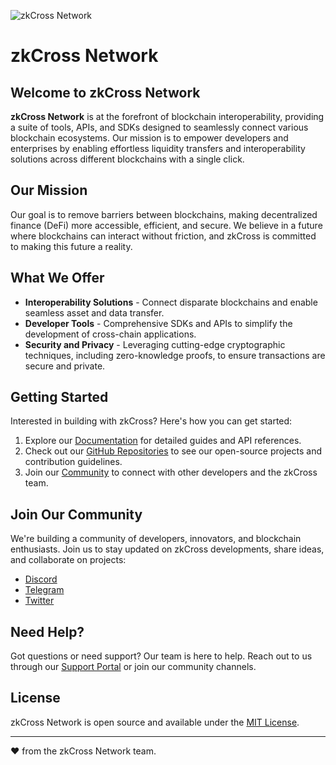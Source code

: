 ![zkCross Network](https://zkcross.nyc3.cdn.digitaloceanspaces.com/zkcross_png_2025.png)

# zkCross Network

## Welcome to zkCross Network

**zkCross Network** is at the forefront of blockchain interoperability, providing a suite of tools, APIs, and SDKs designed to seamlessly connect various blockchain ecosystems. Our mission is to empower developers and enterprises by enabling effortless liquidity transfers and interoperability solutions across different blockchains with a single click. 

## Our Mission

Our goal is to remove barriers between blockchains, making decentralized finance (DeFi) more accessible, efficient, and secure. We believe in a future where blockchains can interact without friction, and zkCross is committed to making this future a reality.

## What We Offer

- **Interoperability Solutions** - Connect disparate blockchains and enable seamless asset and data transfer.
- **Developer Tools** - Comprehensive SDKs and APIs to simplify the development of cross-chain applications.
- **Security and Privacy** - Leveraging cutting-edge cryptographic techniques, including zero-knowledge proofs, to ensure transactions are secure and private.

## Getting Started

Interested in building with zkCross? Here's how you can get started:

1. Explore our [Documentation](#) for detailed guides and API references.
2. Check out our [GitHub Repositories](#) to see our open-source projects and contribution guidelines.
3. Join our [Community](#) to connect with other developers and the zkCross team.

## Join Our Community

We're building a community of developers, innovators, and blockchain enthusiasts. Join us to stay updated on zkCross developments, share ideas, and collaborate on projects:

- [Discord](#)
- [Telegram](#)
- [Twitter](#)

## Need Help?

Got questions or need support? Our team is here to help. Reach out to us through our [Support Portal](#) or join our community channels.

## License

zkCross Network is open source and available under the [MIT License](LICENSE).

---

:heart: from the zkCross Network team.
